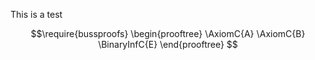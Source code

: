 This is a test

$$\require{bussproofs}
\begin{prooftree}
\AxiomC{A}
\AxiomC{B}
\BinaryInfC{E}
\end{prooftree}
$$

